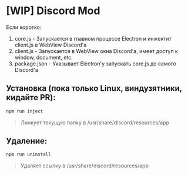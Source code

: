 # [WIP] Discord Mod

Если коротко:

1. core.js - Запускается в главном процессе Electron и инжектит client.js в WebView Discord'а
2. client.js - Запускается в WebView окна Discord'а, имеет доступ к window, document, etc.
3. package.json - Указывает Electron'у запускать core.js до самого Discord'а

## Установка (пока только Linux, виндузятники, кидайте PR):

```sh
npm run inject
```

> Линкует текущую папку в /usr/share/discord/resources/app

## Удаление:

```sh
npm run uninstall
```

> Удаляет ссылку в /usr/share/discord/resources/app